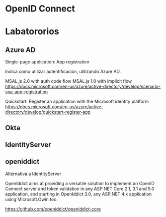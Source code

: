 # OpenID Connect
 


# Labatororios

## Azure AD

Single-page application: App registration

Indica como utilizar autentificacion, utilizando Azure AD.

MSAL.js 2.0 with auth code flow
MSAL.js 1.0 with implicit flow
https://docs.microsoft.com/en-us/azure/active-directory/develop/scenario-spa-app-registration


Quickstart: Register an application with the Microsoft identity platform
https://docs.microsoft.com/en-us/azure/active-directory/develop/quickstart-register-app

## Okta

## IdentityServer

## openiddict

Alternativa a  IdentityServer

OpenIddict aims at providing a versatile solution to implement an OpenID Connect server and token validation in any ASP.NET Core 2.1, 3.1 and 5.0 application, and starting in OpenIddict 3.0, any ASP.NET 4.x application using Microsoft.Owin too.

https://github.com/openiddict/openiddict-core


